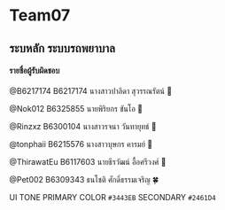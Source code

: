 # Team07

## ระบหลัก ระบบรถพยาบาล

#### รายชื่อผู้รับผิดชอบ

@B6217174 B6217174 นางสาวปาลิดา สุวรรณรัตน์ :green_apple:

@Nok012 B6325855 นายพิริยกร ขันโอ :watermelon:

@Rinzxz B6300104 นางสาวรจนา วันทายุทธ์ 	:beers:

@tonphaii B6215576 นางสาวบุษกร คารมย์ :sushi:

@ThirawatEu B6117603 นายธีรวัฒน์ อื้อศรีวงศ์ :rice_ball:

@Pet002 B6309343 ธนโชติ ศักดิ์ธรรมเจริญ :four_leaf_clover:

UI TONE PRIMARY COLOR `#3443EB` SECONDARY `#2461D4`

